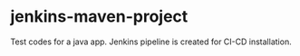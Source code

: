# jenkins-maven-project

Test codes for a java app. Jenkins pipeline is created for CI-CD installation. 